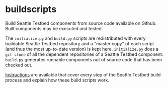 buildscripts
============

Build Seattle Testbed components from source code available on Github.  Built components may be executed
and tested.

The `initialize.py` and `build.py` scripts are redistributed with every buildable Seattle Testbed repository
and a "master copy" of each script (and thus the most up-to-date version) is kept here.  `initialize.py` does
a `git clone` of all the dependent repositories of a Seattle Testbed component.  `build.py` generates
runnable components out of source code that has been checked out.

[Instructions](https://seattle.poly.edu/wiki/BuildInstructions) are available that cover every step of the
Seattle Testbed build process and explain how these build scripts work.
